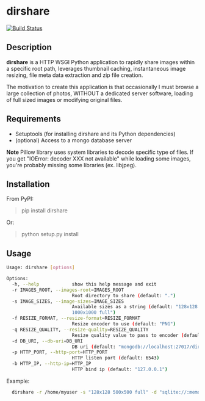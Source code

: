dirshare
========

[![Build Status](https://travis-ci.org/joaoubaldo/dirshare.svg?branch=master)](https://travis-ci.org/joaoubaldo/dirshare)

Description
-----------
**dirshare** is a HTTP WSGI Python application to rapidly share images within 
a specific root path, leverages thumbnail caching, instantaneous image 
resizing, file meta data extraction and zip file creation.

The motivation to create this application is that occasionally I must browse a 
large collection of photos, WITHOUT a dedicated server software, loading of 
full sized images or modifying original files.


Requirements
------------
- Setuptools (for installing dirshare and its Python dependencies)
- (optional) Access to a mongo database server

**Note** Pillow library uses system libraries to decode specific type of files.
If you get "IOError: decoder XXX not available" while loading some images, 
you're probably missing some libraries (ex. libjpeg).

Installation
------------
From PyPI:
> pip install dirshare

Or:
> python setup.py install



Usage
-----
```bash
Usage: dirshare [options]

Options:
  -h, --help            show this help message and exit
  -r IMAGES_ROOT, --images-root=IMAGES_ROOT
                        Root directory to share (default: ".")
  -s IMAGE_SIZES, --image-sizes=IMAGE_SIZES
                        Available sizes as a string (default: "128x128 600x600
                        1000x1000 full")
  -f RESIZE_FORMAT, --resize-format=RESIZE_FORMAT
                        Resize encoder to use (default: "PNG")
  -q RESIZE_QUALITY, --resize-quality=RESIZE_QUALITY
                        Resize quality value to pass to encoder (default: 90)
  -d DB_URI, --db-uri=DB_URI
                        DB uri (default: "mongodb://localhost:27017/dirshare")
  -p HTTP_PORT, --http-port=HTTP_PORT
                        HTTP listen port (default: 6543)
  -b HTTP_IP, --http-ip=HTTP_IP
                        HTTP bind ip (default: "127.0.0.1")
```

Example:
```bash
  dirshare -r /home/myuser -s "128x128 500x500 full" -d "sqlite://:memory:"
```
